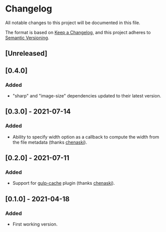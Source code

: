 # Changelog

All notable changes to this project will be documented in this file.

The format is based on [Keep a Changelog](https://keepachangelog.com/en/1.0.0/),
and this project adheres to [Semantic Versioning](https://semver.org/spec/v2.0.0.html).

## [Unreleased]

## [0.4.0]

### Added

- "sharp" and "image-size" dependencies updated to their latest version.

## [0.3.0] - 2021-07-14

### Added

- Ability to specify width option as a callback to compute the width from the file metadata (thanks [chenaski](https://github.com/chenaski)).

## [0.2.0] - 2021-07-11

### Added

- Support for [gulp-cache](https://github.com/jgable/gulp-cache#one-to-many-caching) plugin (thanks [chenaski](https://github.com/chenaski)).

## [0.1.0] - 2021-04-18

### Added

- First working version.
